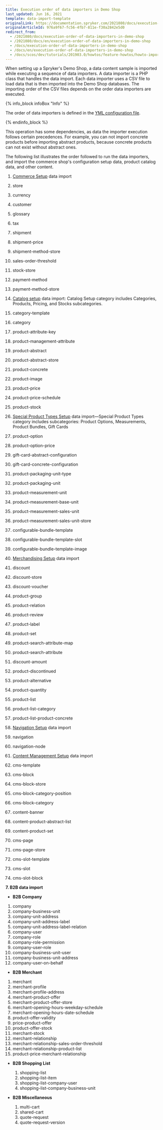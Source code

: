 ```yaml
---
title: Execution order of data importers in Demo Shop
last_updated: Jun 16, 2021
template: data-import-template
originalLink: https://documentation.spryker.com/2021080/docs/execution-order-of-data-importers-in-demo-shop
originalArticleId: 976a9f67-fc56-4fb7-811e-f30a2842e5d0
redirect_from:
  - /2021080/docs/execution-order-of-data-importers-in-demo-shop
  - /2021080/docs/en/execution-order-of-data-importers-in-demo-shop
  - /docs/execution-order-of-data-importers-in-demo-shop
  - /docs/en/execution-order-of-data-importers-in-demo-shop
  - /docs/scos/dev/tutorials/201903.0/howtos/feature-howtos/howto-import-merchants-and-merchant-relations.html
---
```


When setting up a Spryker's Demo Shop, a data content sample is imported while executing a sequence of data importers. A data importer is a PHP class that handles the data import. Each data importer uses a CSV file to load data that is then imported into the Demo Shop databases. The importing order of the CSV files depends on the order data importers are executed.

{% info_block infoBox "Info" %}

The order of data importers is defined in the [YML configuration file](/docs/scos/dev/data-import/{{page.version}}/importing-data-with-a-configuration-file.html).

{% endinfo_block %}

This operation has some dependencies, as data the importer execution follows certain precedences. For example, you can not import concrete products before importing abstract products, because concrete products can not exist without abstract ones.

The following list illustrates the order followed to run the data importers, and import the commerce shop's configuration setup data, product catalog data, and other content.

1. [Commerce Setup](/docs/scos/dev/data-import/{{page.version}}/data-import-categories/commerce-setup/commerce-setup.html) data import

  1. store
  2. currency
  3. customer
  4. glossary
  5. tax
  6. shipment
  7. shipment-price
  8. shipment-method-store
  9. sales-order-threshold
  10. stock-store
  11. payment-method
  12. payment-method-store

2. [Catalog setup](/docs/scos/dev/data-import/{{page.version}}/data-import-categories/catalog-setup/catalog-setup.html) data import: Catalog Setup category includes Categories, Products, Pricing, and Stocks subcategories.

  13. category-template
  14. category
  15. product-attribute-key
  16. product-management-attribute
  17. product-abstract
  18. product-abstract-store
  19. product-concrete
  20. product-image
  21. product-price
  22. product-price-schedule
  23. product-stock


3. [Special Product Types Setup](/docs/scos/dev/data-import/{{page.version}}/data-import-categories/special-product-types/special-product-types-import-category.html) data import—Special Product Types category includes subcategories: Product Options, Measurements, Product Bundles, Gift Cards

  24. product-option
  25. product-option-price
  26. gift-card-abstract-configuration
  27. gift-card-concrete-configuration
  28. product-packaging-unit-type
  29. product-packaging-unit
  30. product-measurement-unit
  31. product-measurement-base-unit
  32. product-measurement-sales-unit
  33. product-measurement-sales-unit-store
  34. configurable-bundle-template
  35. configurable-bundle-template-slot
  36. configurable-bundle-template-image


4. [Merchandising Setup](/docs/scos/dev/data-import/{{page.version}}/data-import-categories/merchandising-setup/merchandising-setup.html) data import

  37. discount
  38. discount-store
  39. discount-voucher
  40. product-group
  41. product-relation
  42. product-review
  43. product-label
  44. product-set
  45. product-search-attribute-map
  46. product-search-attribute
  47. discount-amount
  48. product-discontinued
  49. product-alternative
  50. product-quantity
  51. product-list
  52. product-list-category
  53. product-list-product-concrete

5. [Navigation Setup](/docs/scos/dev/data-import/{{page.version}}/data-import-categories/navigation-setup/navigation-setup.html) data import

  54. navigation
  55. navigation-node

6. [Content Management Setup](/docs/scos/dev/data-import/{{page.version}}/data-import-categories/content-management/content-management.html) data import

  56. cms-template
  57. cms-block
  58. cms-block-store
  59. cms-block-category-position
  60. cms-block-category
  61. content-banner
  62. content-product-abstract-list
  63. content-product-set
  64. cms-page
  65. cms-page-store
  66. cms-slot-template
  67. cms-slot
  68. cms-slot-block

**7. B2B data import**

*  **B2B Company**

  1. company
  2. company-business-unit
  3. company-unit-address
  4. company-unit-address-label
  5. company-unit-address-label-relation
  6. company-user
  7. company-role
  8. company-role-permission
  9. company-user-role
  10. company-business-unit-user
  11. company-business-unit-address
  12. company-user-on-behalf

*  **B2B Merchant**

  1. merchant
  2. merchant-profile
  3. merchant-profile-address
  4. merchant-product-offer
  5. merchant-product-offer-store
  6. merchant-opening-hours-weekday-schedule
  7. merchant-opening-hours-date-schedule
  8. product-offer-validity
  9. price-product-offer
  10. product-offer-stock
  11. merchant-stock
  12. merchant-relationship
  13. merchant-relationship-sales-order-threshold
  14. merchant-relationship-product-list
  15. product-price-merchant-relationship

* **B2B Shopping List**

  1. shopping-list
  2. shopping-list-item
  3. shopping-list-company-user
  4. shopping-list-company-business-unit

* **B2B Miscellaneous**

  1. multi-cart
  2. shared-cart
  3. quote-request
  4. quote-request-version
